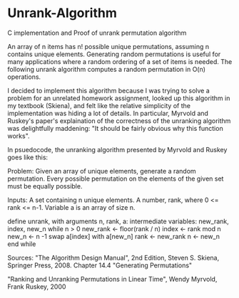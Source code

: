 # Unrank-Algorithm
C implementation and Proof of unrank permutation algorithm

An array of n items has n! possible unique permutations, assuming n contains unique elements. Generating random permutations is useful for many applications where a random ordering of a set of items is needed. The following unrank algorithm computes a random permutation in O(n) operations.

I decided to implement this algorithm because I was trying to solve a problem for an unrelated homework assignment, looked up this algorithm in my textbook (Skiena), and felt like the relative simplicity of the implementation was hiding a lot of details. In particular, Myrvold and Ruskey's paper's explaination of the correctness of the unranking algorithm was delightfully maddening: "It should be fairly obvious why this function works". 

In psuedocode, the unranking algorithm presented by Myrvold and Ruskey goes like this:

Problem: Given an array of unique elements, generate a random permutation. Every possible permutation on the elements of the given set must be equally possible. 

Inputs: A set containing n unique elements. A number, rank, where 0 <= rank <= n-1. Variable a is an array of size n. 

  define unrank, with arguments n, rank, a:
      intermediate variables: new_rank, index, new_n
      while n > 0 
          new_rank <- floor(rank / n)
          index <- rank mod n
          new_n <- n -1
          swap a\[index\] with a\[new_n]
          rank <- new_rank
          n <- new_n
      end while   

Sources:
"The Algorithm Design Manual", 2nd Edition, Steven S. Skiena, Springer Press, 2008. Chapter 14.4 "Generating Permutations"

"Ranking and Unranking Permutations in Linear Time", Wendy Myrvold, Frank Ruskey, 2000
